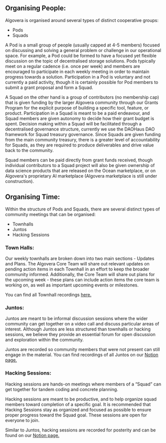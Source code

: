 ## Organising People: 

Algovera is organised around several types of distinct cooperative groups:

- Pods
- Squads

A Pod is a small group of people (usually capped at 4-5 members) focused on discussing and solving a general problem or challenge in our operational space. For example, a Pod could be formed to have a focused yet flexible discussion on the topic of decentralised storage solutions. Pods typically meet on a regular cadence (i.e. once per week) and members are encouraged to participate in each weekly meeting in order to maintain progress towards a solution. Participation in a Pod is voluntary and not currently a paid activity, though it is certainly possible for Pod members to submit a grant proposal and form a Squad.

A Squad on the other hand is a group of contributors (no membership cap) that is given funding by the larger Algovera community through our Grants Program for the explicit purpose of building a specific tool, feature, or product. Participation in a Squad is meant to be a paid endeavour, and Squad members are given autonomy to decide how their grant budget is spent. Decision making within a Squad will be facilitated through a decentralised governance structure, currently we use the DAOHaus DAO framework for Squad treasury governance. Since Squads are given funding from the main community treasury, there is a greater level of accountability for Squads, as they are required to produce deliverables and drive value back to the community.

Squad members can be paid directly from grant funds received, though individual contributors to a Squad project will also be given ownership of data science products that are released on the Ocean marketplace, or on Algovera's proprietary AI marketplace (Algovera marketplace is still under construction).

## Organising Time:

Within the structure of Pods and Squads, there are several distinct types of community meetings that can be organised:

- Townhalls
- Juntos
- Hacking Sessions

### Town Halls:
Our weekly townhalls are broken down into two main sections - Updates and Plans. The Algovera Core Team will share out relevant updates on pending action items in each Townhall in an effort to keep the broader community informed.
Additionally, the Core Team will share out plans for the upcoming week - these plans can include action items the core team is working on, as well as important upcoming events or milestones.

You can find all Townhall recordings [here.](https://algovera.notion.site/Town-Halls-690b96939d7d4b17b5f8b6bea788d7da)

### Juntos:
Juntos are meant to be informal discussion sessions where the wider community can get together on a video call and discuss particular areas of interest. Although Juntos are less structured than townhalls or hacking sessions, we believe they provide an essential forum for open discussion and exploration within the community.

Juntos are recorded so community members that were not present can still engage in the material. You can find recordings of all Juntos on our [Notion page.](https://algovera.notion.site/Juntos-acd3375453d548e18f9da18e83415aaf)

### Hacking Sessions:
Hacking sessions are hands-on meetings where members of a “Squad” can get together for tandem coding and concrete planning.

Hacking sessions are meant to be productive, and to help organize squad members toward completion of a specific goal. It is recommended that Hacking Sessions stay as organized and focused as possible to ensure proper progress toward the Squad goal. These sessions are open for everyone to join.

Similar to Juntos, hacking sessions are recorded for posterity and can be found on our [Notion page.](https://algovera.notion.site/Hacking-Sessions-02efbffcdae340cb93b39c57c18a9b9d)
